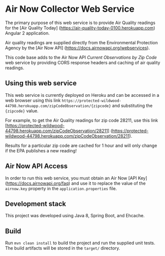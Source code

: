 # Air Now Collector Web Service

The primary purpose of this web service is to provide Air Quality readings for the [Air Quality Today] (https://air-quality-today-0100.herokuapp.com) Angular 2 application.

Air quality readings are supplied directly from the Environmental Protection Agency by the [Air Now API] (https://docs.airnowapi.org/webservices).

This code base adds to the Air Now API *Current Observations by Zip Code* web service by providing CORS response headers and caching of air quality readings.

## Using this web service

This web service is currently deployed on Heroku and can be accessed in a web browser using this link `https://protected-wildwood-44798.herokuapp.com/zipCodeObservation/{zipcode}` and substituting the `{zipcode}` value.

For example, to get the Air Quality readings for zip code 28211, use this link [https://protected-wildwood-44798.herokuapp.com/zipCodeObservation/28211] (https://protected-wildwood-44798.herokuapp.com/zipCodeObservation/28211).

Results for a particular zip code are cached for 1 hour and will only change if the EPA publishes a new reading!

## Air Now API Access

In order to run this web service, you must obtain an Air Now [API Key] (https://docs.airnowapi.org/faq) and use it to replace the value of the `airnow.key` property in the `application.properties` file.

## Development stack

This project was developed using Java 8, Spring Boot, and Ehcache.

## Build

Run `mvn clean install` to build the project and run the supplied unit tests. The build artifacts will be stored in the `target/` directory. 


